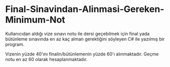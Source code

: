 # Final-Sinavindan-Alinmasi-Gereken-Minimum-Not

Kullanıcıdan aldığı vize sınavı notu ile dersi geçebilmek için final yada bütünleme sınavında en az kaç alman gerektiğini söyleyen C# ile yazılmış bir program.

Vizenin yüzde 40'ını finalin/bütünlemenin yüzde 60'ı alınmaktadır.
Geçme notu en az 60 olarak hesaplanmaktadır.
